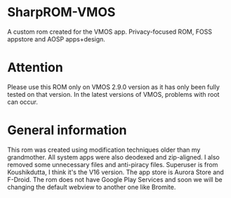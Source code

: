 # SharpROM-VMOS
A custom rom created for the VMOS app. Privacy-focused ROM, FOSS appstore and AOSP apps+design.

# Attention
Please use this ROM only on VMOS 2.9.0 version as it has only been fully tested on that version. In the latest versions of VMOS, problems with root can occur.

# General information
This rom was created using modification techniques older than my grandmother. All system apps were also deodexed and zip-aligned. I also removed some unnecessary files and anti-piracy files. Superuser is from Koushikdutta, I think it's the V16 version. The app store is Aurora Store and F-Droid. The rom does not have Google Play Services and soon we will be changing the default webview to another one like Bromite.

